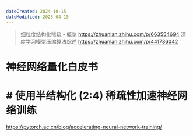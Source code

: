 ```yaml
---
dateCreated: 2024-10-15
dateModified: 2025-04-15
---
```


> 细粒度结构化稀疏 - 概览 https://zhuanlan.zhihu.com/p/663554694
> 深度学习模型压缩算法综述 https://zhuanlan.zhihu.com/p/441736042

# 神经网络量化白皮书

# # 使用半结构化 (2:4) 稀疏性加速神经网络训练

https://pytorch.ac.cn/blog/accelerating-neural-network-training/
